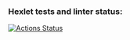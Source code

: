 ### Hexlet tests and linter status:
[![Actions Status](https://github.com/andreevmo/java-project-78/workflows/hexlet-check/badge.svg)](https://github.com/andreevmo/java-project-78/actions)